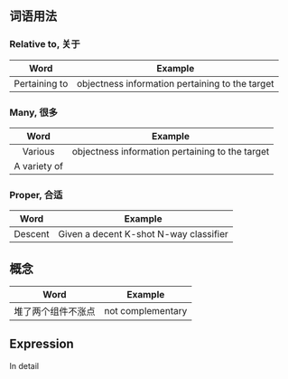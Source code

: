## 词语用法

### Relative to, 关于
|Word|Example|
|:---:|:---:|
|Pertaining to| objectness information pertaining to the target |

### Many, 很多
|Word|Example|
|:---:|:---:|
|Various| objectness information pertaining to the target |
|A variety of||


### Proper, 合适
|Word|Example|
|:---:|:---:|
|Descent|Given a decent K-shot N-way classifier|

## 概念
|Word|Example|
|:---:|:---:|
| 堆了两个组件不涨点 | not complementary |


## Expression
In detail
